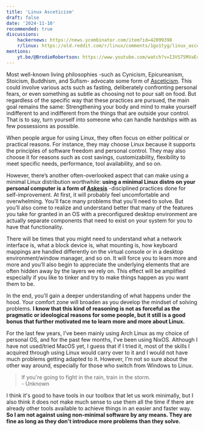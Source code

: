 ```yaml
---
title: 'Linux Asceticism'
draft: false
date: '2024-11-10'
recommended: true
discussions:
    hackernews: https://news.ycombinator.com/item?id=42099398
    r/linux: https://old.reddit.com/r/linux/comments/1go1tyg/linux_asceticism
mentions:
    yt.be/@BrodieRobertson: https://www.youtube.com/watch?v=I3VS75MVaEc
---
```


Most well-known living philosophies -such as Cynicism, Epicureanism, Stoicism, Buddhism, and Sufism- advocate some form of [Asceticism](https://en.wikipedia.org/wiki/Asceticism). This could involve various acts such as fasting, deliberately confronting personal fears, or even something as subtle as choosing not to pour salt on food. But regardless of the specific way that these practices are pursued, the main goal remains the same: Strengthening your body and mind to make yourself indifferent to and indifferent from the things that are outside your control. That is to say, turn yourself into someone who can handle hardships with as few possessions as possible.

When people argue for using Linux, they often focus on either political or practical reasons. For instance, they may choose Linux because it supports the principles of software freedom and personal control. They may also choose it for reasons such as cost savings, customizability, flexibility to meet specific needs, performance, tool availability, and so on.

However, there’s another often-overlooked aspect that can make using a minimal Linux distribution worthwhile: **using a minimal Linux distro on your personal computer is a form of [Askesis](https://en.wikipedia.org/wiki/Asceticism#Etymology_and_meaning)** -disciplined practices done for self-improvement. At first, it will probably feel uncomfortable and overwhelming. You’ll face many problems that you’ll need to solve. But you’ll also come to realize and understand better that many of the features you take for granted in an OS with a preconfigured desktop environment are actually separate components that need to exist on your system for you to have that functionality.

There will be times that you might need to understand what a network interface is, what a block device is, what mounting is, how keyboard mappings are handled differently on the virtual console or in a desktop environment/window manager, and so on. It will force you to learn more and more and you’ll also begin to appreciate the underlying elements that are often hidden away by the layers we rely on. This effect will be amplified especially if you like to tinker and try to make things happen as you want them to be.

In the end, you'll gain a deeper understanding of what happens under the hood. Your comfort zone will broaden as you develop the mindset of solving problems. **I know that this kind of reasoning is not as forceful as the pragmatic or ideological reasons for some people, but it still is a good bonus that further motivated me to learn more and more about Linux.**

For the last few years, I've been mainly using Arch Linux as my choice of personal OS, and for the past few months, I've been using NixOS. Although I have not used/tried MacOS yet, I guess that if I tried it, most of the skills I acquired through using Linux would carry over to it and I would not have much problems getting adapted to it. However, I’m not so sure about the other way around, especially for those who switch from Windows to Linux.

> If you're going to fight in the rain, train in the storm.\
> \- Unknown

I think it's good to have tools in our toolbox that let us work minimally, but I also think it does not make much sense to use them all the time if there are already other tools available to achieve things in an easier and faster way. **So I am not against using non-minimal software by any means. They are fine as long as they don't introduce more problems than they solve.**

